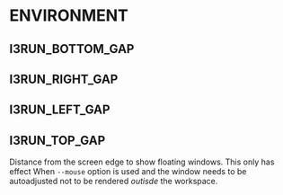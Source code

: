 

# ENVIRONMENT

## I3RUN\_BOTTOM\_GAP
## I3RUN\_RIGHT\_GAP
## I3RUN\_LEFT\_GAP
## I3RUN\_TOP\_GAP

Distance from the screen edge to
show floating windows. This only has effect When
`--mouse` option is used and the window needs to
be autoadjusted not to be rendered *outisde* the
workspace.
